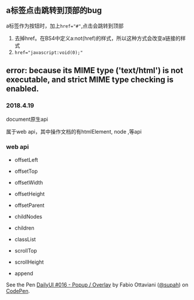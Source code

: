 ## a标签点击跳转到顶部的bug
a标签作为按钮时，加上`href="#"`,点击会跳转到顶部

1. 去掉href。在BS4中定义a:not(href)的样式，所以这种方式会改变a链接的样式
2. `href="javascript:void(0);"`

## error: because its MIME type ('text/html') is not executable, and strict MIME type checking is enabled.


### 2018.4.19
document原生api

属于web api，其中操作文档的有htmlElement, node ,等api


###  web api

- offsetLeft
- offsetTop
- offsetWidth
- offsetHeight
- offsetParent

- childNodes
- children

- classList

- scrollTop
- scrollHeight

- append



<p data-height="265" data-theme-id="0" data-slug-hash="ZWGJeR" data-default-tab="css,result" data-user="supah" data-embed-version="2" data-pen-title="DailyUI #016 - Popup / Overlay" class="codepen">See the Pen <a href="https://codepen.io/supah/pen/ZWGJeR/">DailyUI #016 - Popup / Overlay</a> by Fabio Ottaviani (<a href="https://codepen.io/supah">@supah</a>) on <a href="https://codepen.io">CodePen</a>.</p>
<script async src="https://static.codepen.io/assets/embed/ei.js"></script>